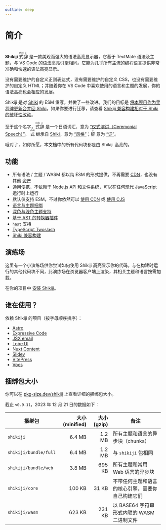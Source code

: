 ```yaml
---
outline: deep
---
```


# 简介

<br>

<span text-xl text-green>
<b><span text-brand-yellow>Shiki</span><span text-brand-red>ji</span></b> <ruby text-brand-yellow>式<rt>shiki</rt></ruby><ruby text-brand-red>辞<rt>ji</rt></ruby>
</span> 是一款美观而强大的语法高亮显示器，它基于 TextMate 语法及主题，与 VS Code 的语法高亮引擎相同。它能为几乎所有主流的编程语言提供非常准确和快速的语法高亮显示。

没有需要维护的自定义正则表达式，没有需要维护的自定义 CSS，也没有需要维护的自定义 HTML；并随着你在 VS Code 中喜欢使用的语言和主题的发展，你的语法高亮也会相应的发展。

Shikiji 是对 [Shiki](https://github.com/shikijs/shiki) 的 ESM 重写，并做了一些改进。我们的目标是 [将本项目作为里程碑更新合并回 Shiki](https://github.com/shikijs/shiki/issues/510)。如果你要进行迁移，请查看 [Shikiji 兼容构建相对于 Shiki 的破坏性改动](/guide/compat)。

至于这个名字，<ruby text-lg text-brand-yellow>式<rt>shiki</rt></ruby><ruby text-lg text-brand-red>辞<rt>ji</rt></ruby> 是一个日语词汇，意为 [“仪式演讲（Ceremonial Speech）”](https://jisho.org/word/%E5%BC%8F%E8%BE%9E)。 <ruby text-brand-yellow text-lg>式<rt>shiki</rt></ruby> 继承自 [Shiki](https://github.com/shikijs/shiki)，意为 [“风格”](https://jisho.org/word/%E5%BC%8F)；<ruby text-brand-red text-lg>辞<rt>ji</rt></ruby> 意为 [“词”](https://jisho.org/word/%E8%BE%9E)。

哦对了，如你所愿，本文档中的所有代码块都是由 Shikiji 高亮的。

## 功能

- 所有语法 / 主题 / WASM 都以纯 ESM 的形式提供，不再需要 [CDN](https://github.com/shikijs/shiki#specify-a-custom-root-directory)，也没有其他 [资产](https://github.com/shikijs/shiki#specify-how-to-load-webassembly)
- 通用便携，不依赖于 Node.js API 和文件系统，可以在任何现代 JavaScript 运行时上运行
- 默认仅支持 ESM，不过你依然可以 [使用 CDN](/zh/guide/install#cdn-usage) 或 [使用 CJS](/zh/guide/install#cjs-usage)
- [语言与主题捆绑](/zh/guide/install#fine-grained-bundle)
- [深色与浅色主题支持](/zh/guide/dual-themes)
- [基于 AST 的转换器插件](/zh/guide/transformers)
- [`hast` 支持](/zh/guide/transformers#codetohast)
- [TypeScript Twoslash](/zh/packages/twoslash)
- [Shiki 兼容构建](/zh/guide/compat)

## 演练场

这里有一个小演练场供你尝试如何使用 Shikiji 高亮显示你的代码。与在构建时运行的其他代码块不同，此演练场在浏览器客户端上渲染，其相关主题和语言按需加载。

<ShikijiMiniPlayground />

在你的项目中 [安装 Shikiji](/guide/install)。

## 谁在使用？

依赖 Shikiji 的项目（按字母顺序排序）：

- [Astro](https://docs.astro.build/en/guides/markdown-content/#syntax-highlighting)
- [Expressive Code](https://expressive-code.com/)
- [JSX email](https://jsx.email/)
- [Lobe UI](https://github.com/lobehub/lobe-ui)
- [Nuxt Content](https://content.nuxt.com/usage/markdown#code-highlighting)
- [Slidev](https://sli.dev/custom/highlighters.html#highlighters)
- [VitePress](https://vitepress.dev/guide/markdown#syntax-highlighting-in-code-blocks)
- [Vocs](https://github.com/wevm/vocs)

## 捆绑包大小

你可以在 [pkg-size.dev/shikiji](https://pkg-size.dev/shikiji) 上查看详细的捆绑包大小。

截止 `v0.9.11`，2023 年 12 月 21 日的数据如下：

| 捆绑包                | 大小 (minified) | 大小 (gzip) | 备注                                             |
| --------------------- | --------------: | ----------: | ------------------------------------------------ |
| `shikiji`             |          6.4 MB |      1.2 MB | 所有主题和语言的异步块（chunks）                 |
| `shikiji/bundle/full` |          6.4 MB |      1.2 MB | 与 `shikiji` 包相同                              |
| `shikiji/bundle/web`  |          3.8 MB |      695 KB | 所有主题和常用 Web 语言的异步块                  |
| `shikiji/core`        |          100 KB |       31 KB | 不带任何主题和语言的核心引擎，需要你自己构建它们 |
| `shikiji/wasm`        |          623 KB |      231 KB | 以 BASE64 字符串形式内联的 WASM 二进制文件       |

